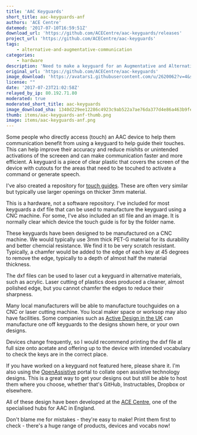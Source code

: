 ```yaml
---
title: 'AAC Keyguards'
short_title: aac-keyguards-anf
authors: 'ACE Centre'
datemod: '2017-07-10T16:59:51Z'
download_url: 'https://github.com/ACECentre/aac-keyguards/releases'
project_url: 'https://github.com/ACECentre/aac-keyguards'
tags:
    - alternative-and-augmentative-communication
categories:
    - hardware
description: 'Need to make a keyguard for an Augmentative and Alternative Communication (AAC) device? Here''s the place to start!'
original_url: 'https://github.com/ACECentre/aac-keyguards'
image_download: 'https://avatars1.githubusercontent.com/u/2620062?v=4&s=40'
license: ""
date: '2017-07-23T21:02:58Z'
relayed_by_ip: 80.192.71.80
moderated: true
moderated_short_title: aac-keyguards
image_download_sha: 1340d229ee12286c4923c9ab522a7ae76da377d4e86a463b9fe22826637b95dd
thumb: items/aac-keyguards-anf-thumb.png
image: items/aac-keyguards-anf.png
---
```

Some people who directly access (touch) an AAC device to help them communication benefit from using a keyguard to help guide their touches. This can help improve their accuracy and reduce mishits or unintended activations of the screeen and can make communication faster and more efficient. A keyguard is a piece of clear plastic that covers the screen of the device with cutouts for the areas that need to be tocuhed to activate a command or generate speech.

I've also created a repository for [touch guides](https://github.com/paulhewett/aac-touchguides). These are often very similar but typically use larger openings on thicker 3mm material.

This is a hardware, not a software repository. I've included for most keyguards a dxf file that can be used to manufacture the keyguard using a CNC machine. For some, I've also included an stl file and an image. It is normally clear which device the touch guide is for by the folder name.

These keyguards have been designed to be manufactured on a CNC machine. We would typically use 3mm thick PET-G material for its durability and better chemcial resistance. We find it to be very scratch resistant. Typically, a chamfer would be added to the edge of each key at 45 degrees to remove the edge, typically to a depth of almost half the material thickness.

The dxf files can be used to laser cut a keyguard in alternative materials, such as acrylic. Laser cutting of plastics does produced a cleaner, almost polished edge, but you cannot chamfer the edges to reduce their sharpness.

Many local manufacturers will be able to manufacture touchguides on a CNC or laser cutting machine. You local maker space or worksop may also have facilities. Some companies such as [Active Design in the UK](http://www.activedesign.co.uk) can manufacture one off keyguards to the designs shown here, or your own designs.

Devices change frequently, so I would recommend printing the dxf file at full size onto acetate and offering up to the device with intended vocabulary to check the keys are in the correct place. 

If you have worked on a keyguard not featured here, please share it. I'm also using the [OpenAssistive](http://openassistive.org) portal to collate open assistive technology designs. This is a great way to get your designs out but still be able to host them where you choose, whether that's GitHub, Instructables, Dropbox or elsewhere.

All of these design have been developed at the [ACE Centre](http://www.acecentre.org.uk), one of the specialised hubs for AAC in England.

Don't blame me for mistakes - they're easy to make! Print them first to check - there's a huge range of products, devices and vocabs now!